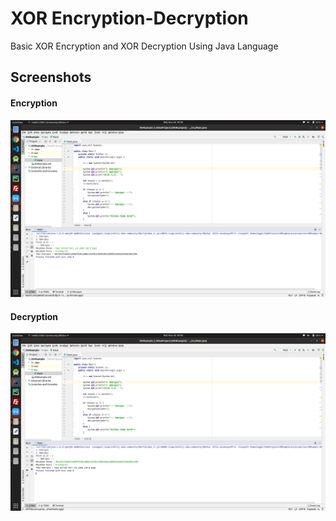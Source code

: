 # XOR Encryption-Decryption
Basic XOR Encryption and XOR Decryption Using Java Language

## Screenshots

#### Encryption
<img src="https://github.com/tiyan-attirmidzi/XOR-Encryption-Decryption/blob/master/screenshots/encryption.png">

#### Decryption
<img src="https://github.com/tiyan-attirmidzi/XOR-Encryption-Decryption/blob/master/screenshots/decryption.png">
